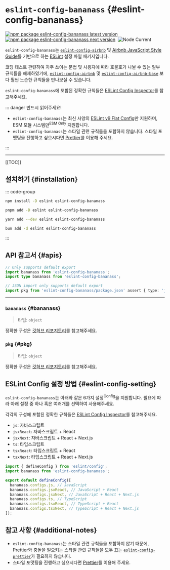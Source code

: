 # `eslint-config-bananass` {#eslint-config-bananass}

[![npm package eslint-config-bananass latest version](https://img.shields.io/npm/v/eslint-config-bananass?label=eslint-config-bananass@latest&color=fff478&labelColor=333333&logo=npm)](https://www.npmjs.com/package/eslint-config-bananass)&nbsp;
[![npm package eslint-config-bananass next version](https://img.shields.io/npm/v/eslint-config-bananass/next?label=eslint-config-bananass@next&color=fff478&labelColor=333333&logo=npm)](https://www.npmjs.com/package/eslint-config-bananass)&nbsp;
![Node Current](https://img.shields.io/node/v/eslint-config-bananass?label=Node&color=fff478&labelColor=333333&logo=node.js)

`eslint-config-bananass`는 [`eslint-config-airbnb`](https://github.com/airbnb/javascript/tree/master/packages/eslint-config-airbnb#eslint-config-airbnb) 및 [Airbnb JavaScript Style Guide](https://github.com/airbnb/javascript?tab=readme-ov-file#airbnb-javascript-style-guide-)를 기반으로 하는 [ESLint](https://eslint.org) 설정 파일 패키지입니다.

코딩 테스트 관련하여 자주 쓰이는 문법 및 사용자에 따라 호불호가 나뉠 수 있는 일부 규칙들을 해제하였기에, [`eslint-config-airbnb`](https://github.com/airbnb/javascript/tree/master/packages/eslint-config-airbnb#eslint-config-airbnb) 및 [`eslint-config-airbnb-base`](https://github.com/airbnb/javascript/tree/master/packages/eslint-config-airbnb-base#eslint-config-airbnb-base-) 보다 훨씬 느슨한 규칙들을 만나보실 수 있습니다.

`eslint-config-bananass`에 포함된 정확한 규칙들은 [ESLint Config Inspector](https://eslint-config-bananass.lumir.page)를 참고해주세요.

::: danger 반드시 읽어주세요!

- `eslint-config-bananass`는 최신 사양의 [ESLint v9 Flat Config](https://eslint.org/docs/latest/use/configure/configuration-files)만 지원하며, ESM 모듈 시스템만<sup>ESM Only</sup> 지원합니다.
- `eslint-config-bananass`는 스타일 관련 규칙들을 포함하지 않습니다. 스타일 포맷팅을 진행하고 싶으시다면 [Prettier](https://prettier.io/)를 이용해 주세요.

:::

---

[[TOC]]

## 설치하기 {#installation}

::: code-group

```sh [npm]
npm install -D eslint eslint-config-bananass
```

```sh [pnpm]
pnpm add -D eslint eslint-config-bananass
```

```sh [yarn]
yarn add --dev eslint eslint-config-bananass
```

```sh [bun]
bun add -d eslint eslint-config-bananass
```

:::

## API 참고서 {#apis}

```ts
// Only supports default export
import bananass from 'eslint-config-bananass';
import type bananass from 'eslint-config-bananass';

// JSON import only supports default export
import pkg from 'eslint-config-bananass/package.json' assert { type: 'json' };
```

---

### `bananass` {#bananass}

> 타입: `object`

정확한 구성은 [깃허브 리포지토리](https://github.com/lumirlumir/npm-bananass/blob/main/packages/eslint-config-bananass/src/index.js)를 참고해주세요.

### `pkg` {#pkg}

> 타입: `object`

정확한 구성은 [깃허브 리포지토리](https://github.com/lumirlumir/npm-bananass/blob/main/packages/eslint-config-bananass/package.json)를 참고해주세요.

## ESLint Config 설정 방법 {#eslint-config-setting}

`eslint-config-bananass`는 아래와 같은 6가지 설정<sup>Config</sup>을 지원합니다. 필요에 따라 아래 설정 중 하나 혹은 여러개를 선택하여 사용해주세요.

각각의 구성에 포함된 정확한 규칙들은 [ESLint Config Inspector](https://eslint-config-bananass.lumir.page)를 참고해주세요.

- `js`: 자바스크립트
- `jsxReact`: 자바스크립트 + React
- `jsxNext`: 자바스크립트 + React + Next.js
- `ts`: 타입스크립트
- `tsxReact`: 타입스크립트 + React
- `tsxNext`: 타입스크립트 + React + Next.js

```js [eslint.config.mjs]
import { defineConfig } from 'eslint/config';
import bananass from 'eslint-config-bananass';

export default defineConfig([
  bananass.configs.js, // JavaScript
  bananass.configs.jsxReact, // JavaScript + React
  bananass.configs.jsxNext, // JavaScript + React + Next.js
  bananass.configs.ts, // TypeScript
  bananass.configs.tsxReact, // TypeScript + React
  bananass.configs.tsxNext, // TypeScript + React + Next.js
]);
```

## 참고 사항 {#additional-notes}

- `eslint-config-bananass`는 스타일 관련 규칙들을 포함하지 않기 때문에, Prettier와 충돌을 일으키는 스타일 관련 규칙들을 모두 끄는 [`eslint-config-prettier`](https://github.com/prettier/eslint-config-prettier)가 필요하지 않습니다.
- 스타일 포맷팅을 진행하고 싶으시다면 [Prettier](https://prettier.io/)를 이용해 주세요.
